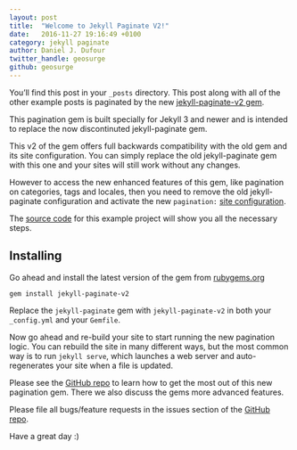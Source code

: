 ```yaml
---
layout: post
title:  "Welcome to Jekyll Paginate V2!"
date:   2016-11-27 19:16:49 +0100
category: jekyll paginate
author: Daniel J. Dufour
twitter_handle: geosurge
github: geosurge
---
```

You’ll find this post in your `_posts` directory. This post along with all of the other example posts is paginated by the new [jekyll-paginate-v2 gem](https://github.com/sverrirs/jekyll-paginate-v2).

This pagination gem is built specially for Jekyll 3 and newer and is intended to replace the now discontinuted jekyll-paginate gem.

This v2 of the gem offers full backwards compatibility with the old gem and its site configuration. You can simply replace the old jekyll-paginate gem with this one and your sites will still work without any changes.

However to access the new enhanced features of this gem, like pagination on categories, tags and locales, then you need to remove the old jekyll-paginate configuration and activate the new `pagination:` [site configuration](https://github.com/sverrirs/jekyll-paginate-v2#site-configuration).

The [source code](https://github.com/sverrirs/jekyll-paginate-v2/tree/master/examples) for this example project will show you all the necessary steps.

## Installing

Go ahead and install the latest version of the gem from [rubygems.org](https://rubygems.org/gems/jekyll-paginate-v2)

```
gem install jekyll-paginate-v2
```

Replace the `jekyll-paginate` gem with `jekyll-paginate-v2` in both your `_config.yml` and your `Gemfile`.

Now go ahead and re-build your site to start running the new pagination logic. You can rebuild the site in many different ways, but the most common way is to run `jekyll serve`, which launches a web server and auto-regenerates your site when a file is updated.

Please see the [GitHub repo](https://github.com/sverrirs/jekyll-paginate-v2) to learn how to get the most out of this new pagination gem. There we also discuss the gems more advanced features.

Please file all bugs/feature requests in the issues section of the [GitHub repo](https://github.com/sverrirs/jekyll-paginate-v2/issues).

Have a great day :)
